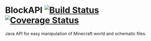 # BlockAPI [![Build Status](https://travis-ci.org/ssauermann/BlockAPI.svg)](https://travis-ci.org/ssauermann/BlockAPI)[![Coverage Status](https://coveralls.io/repos/ssauermann/BlockAPI/badge.svg)](https://coveralls.io/r/ssauermann/BlockAPI)
Java API for easy manipulation of Minecraft world and schematic files.

